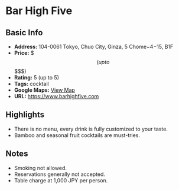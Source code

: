 # Bar High Five

## Basic Info
- **Address:** 104-0061 Tokyo, Chuo City, Ginza, 5 Chome−4−15, B1F
- **Price:** $$$ (up to $$$$$)
- **Rating:** 5 (up to 5)
- **Tags:** cocktail
- **Google Maps:** [View Map](https://maps.app.goo.gl/jXz5QXJstLvNKVfW8?g_st=ipc)  
- **URL:** https://www.barhighfive.com

## Highlights
- There is no menu, every drink is fully customized to your taste.
- Bamboo and seasonal fruit cocktails are must-tries.

## Notes
- Smoking not allowed.
- Reservations generally not accepted.
- Table charge at 1,000 JPY per person.